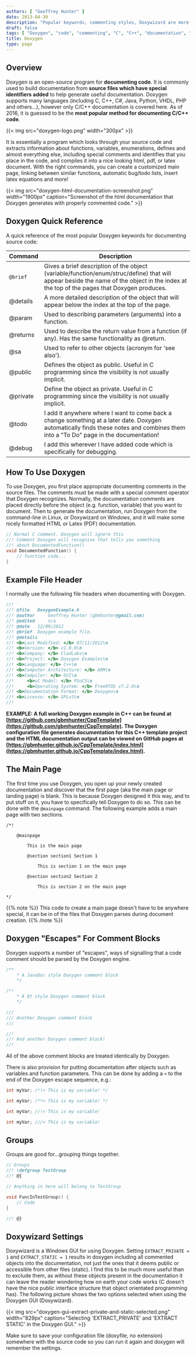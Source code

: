 ```yaml
---
authors: [ "Geoffrey Hunter" ]
date: 2013-04-30
description: "Popular keywords, commenting styles, Doxywizard are more info on the Doxygen documentation system for C/C++ code."
draft: false
tags: [ "Doxygen", "code", "commenting", "C", "C++", "documentation", "API", "Doxywizard" ]
title: Doxygen
type: page
---
```


## Overview

Doxygen is an open-source program for **documenting code**. It is commonly used to build documentation from **source files which have special identifiers added** to help generate useful documentation. Doxygen supports many languages (including C, C++, C#, Java, Python, VHDL, PHP and others...), however only C/C++ documentation is covered here. As of 2016, it is guessed to be the **most popular method for documenting C/C++ code**.

{{< img src="doxygen-logo.png" width="300px"  >}}

It is essentially a program which looks through your source code and extracts information about functions, variables, enumerations, defines and almost everything else, including special comments and identifies that you place in the code, and compiles it into a nice looking html, pdf, or latex document. With the right commands, you can create a customized main page, linking between similar functions, automatic bug/todo lists, insert latex equations and more!

{{< img src="doxygen-html-documentation-screenshot.png" width="1900px" caption="Screenshot of the html documentation that Doxygen generates with properly commented code."  >}}

## Doxygen Quick Reference

A quick reference of the most popular Doxygen keywords for documenting source code:

<table>
  <thead>
    <tr>
      <th>Command</th>
      <th>Description</th>
    </tr>
  </thead>
  <tbody>
    <tr>
      <td><code>@brief</code></td>
      <td>Gives a brief description of the object (variable/function/enum/struc/define) that will appear beside the name of the object in the index at the top of the pages that Doxygen produces.</td>
    </tr>
    <tr>
      <td>@details</td>
      <td>A more detailed description of the object that will appear below the index at the top of the page.</td>
    </tr>
    <tr>
      <td>@param</td>
      <td>Used to describing parameters (arguments) into a function.</td>
    </tr>
    <tr>
      <td>@returns</td>
      <td>Used to describe the return value from a function (if any). Has the same functionality as @return.</td>
    </tr>
    <tr>
      <td>@sa</td>
      <td>Used to refer to other objects (acronym for 'see also').</td>
    </tr>
    <tr>
      <td>@public</td>
      <td>Defines the object as public. Useful in C programming since the visibility is not usually implicit.</td>
    </tr>
    <tr>
      <td>@private</td>
      <td>Define the object as private. Useful in C programming since the visibility is not usually implicit.</td>
    </tr>
    <tr>
      <td>@todo</td>
      <td>I add it anywhere where I want to come back a change something at a later date. Doxygen automatically finds these notes and combines them into a "To Do" page in the documentation!</td>
    </tr>
    <tr>
      <td>@debug</td>
      <td>I add this wherever I have added code which is specifically for debugging.</td>
    </tr>
  </tbody>
</table>

## How To Use Doxygen

To use Doxygen, you first place appropriate documenting comments in the source files. The comments must be made with a special comment operator that Doxygen recognizes. Normally, the documentation comments are placed directly before the object (e.g. function, variable) that you want to document. Then to generate the documentation, run Doxygen from the command-line in Linux, or Doxywizard on Windows, and it will make some nicely formatted HTML or Latex (PDF) documentation.

```c
// Normal C comment. Doxygen will ignore this
//! Comment Doxygen will recognise that tells you something
//! about DocumentedFunction()
void DocumentedFunction() {
    // function code...
}
```

## Example File Header

I normally use the following file headers when documenting with Doxygen.

```c
//!
//! @file 	DoxygenExample.h
//! @author 	Geoffrey Hunter (gbmhunter@gmail.com)
//! @edited 	n/a
//! @date 	12/09/2012
//! @brief 	Doxygen example file.
//! @details
//!	<b>Last Modified: </b> 07/11/2012\n
//!	<b>Version: </b> v1.0.0\n
//!	<b>Company: </b> CladLabs\n
//!	<b>Project: </b> Doxygen Examples\n
//!	<b>Language: </b> C++\n
//!	<b>Computer Architecture: </b> ARM\n
//!	<b>Compiler: </b> GCC\n
//! 	<b>uC Model: </b> PSoC5\n
//! 	<b>Operating System: </b> FreeRTOS v7.2.0\n
//!	<b>Documentation Format: </b> Doxygen\n
//!	<b>License: </b> GPLv3\n
//!
```

**EXAMPLE: A full working Doxygen example in C++ can be found at [https://github.com/gbmhunter/CppTemplate](https://github.com/gbmhunter/CppTemplate). The Doxygen configuration file generates documentation for this C++ template project and the HTML documentation output can be viewed on GitHub pages at [https://gbmhunter.github.io/CppTemplate/index.html](https://gbmhunter.github.io/CppTemplate/index.html).**

## The Main Page

The first time you use Doxygen, you open up your newly created documentation and discover that the first page (aka the main page or landing page) is blank. This is because Doxygen designed it this way, and to put stuff on it, you have to specifically tell Doxygen to do so. This can be done with the `@mainpage` command. The following example adds a main page with two sections.

```text
/*!

    @mainpage

        This is the main page

        @section section1 Section 1

            This is section 1 on the main page

        @section section2 Section 2

            This is section 2 on the main page

*/
```

{{% note %}}
This code to create a main page doesn't have to be anywhere special, it can be in of the files that Doxygen parses during document creation.
{{% /note %}}

## Doxygen "Escapes" For Comment Blocks

Doxygen supports a number of "escapes", ways of signalling that a code comment should be parsed by the Doxygen engine.

```c
/**
    * A JavaDoc style Doxygen comment block
    */

/*!
    * A Qt style Doxygen comment block
    */

///
/// Another Doxygen comment block
///

//!
//! And another Doxygen comment block!
//!
```

All of the above comment blocks are treated identically by Doxygen.

There is also provision for putting documentation after objects such as variables and function parameters. This can be done by adding a `<` to the end of the Doxygen escape sequence, e.g.:

```c    
int myVar; /*!< This is my variable! */

int myVar; /**< This is my variable! */

int myVar; //!< This is my variable!

int myVar; ///< This is my variable!
```

## Groups

Groups are good for...grouping things together.

```c    
// Groups
//! \defgroup TestGroup
//! @{

// Anything in here will belong to TestGroup

void FuncInTestGroup() {
    // Code
}

//! @}
```

## Doxywizard Settings

Doxywizard is a Windows GUI for using Doxygen. Setting `EXTRACT_PRIVATE = 1` and `EXTRACT_STATIC = 1` results in doxygen including all commented objects into the documentation, not just the ones that it deems public or accessible from other files (static). I find this to be much more useful than to exclude them, as without these objects present in the documentation it can leave the reader wondering how on earth your code works (C doesn't have the nice public interface structure that object orientated programming has). The following picture shows the two options selected when using the Doxygen GUI (Doxywizard).

{{< img src="doxygen-gui-extract-private-and-static-selected.png" width="829px" caption="Selecting 'EXTRACT_PRIVATE' and 'EXTRACT STATIC' in the Doxygen GUI."  >}}

Make sure to save your configuration file (doxyfile, no extension) somewhere with the source code so you can run it again and doxygen will remember the settings.